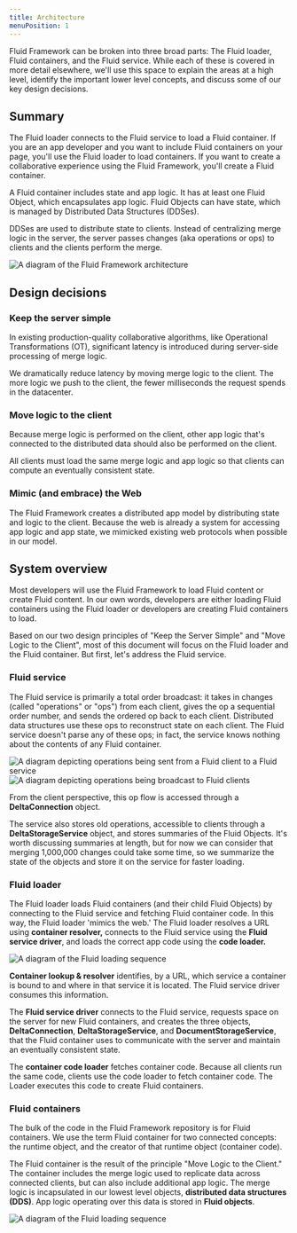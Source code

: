 ```yaml
---
title: Architecture
menuPosition: 1
---
```


Fluid Framework can be broken into three broad parts: The Fluid loader, Fluid containers, and the Fluid service. While
each of these is covered in more detail elsewhere, we'll use this space to explain the areas at a high level, identify the important lower
level concepts, and discuss some of our key design decisions.


## Summary

The Fluid loader connects to the Fluid service to load a Fluid container. If you are an app developer and you want to
include Fluid containers on your page, you'll use the Fluid loader to load containers. If you want to create a
collaborative experience using the Fluid Framework, you'll create a Fluid container.

A Fluid container includes state and app logic. It has at least one Fluid Object, which encapsulates app logic. Fluid
Objects can have state, which is managed by Distributed Data Structures (DDSes).

DDSes are used to distribute state to clients. Instead of centralizing merge logic in the
server, the server passes changes (aka operations or ops) to clients and the clients perform the merge.

![A diagram of the Fluid Framework architecture](/docs/concepts/images/architecture.png)

## Design decisions

### Keep the server simple

In existing production-quality collaborative algorithms, like Operational Transformations (OT), significant latency is
introduced during server-side processing of merge logic.

We dramatically reduce latency by moving merge logic to the client. The more logic we push to the client, the fewer
milliseconds the request spends in the datacenter.

### Move logic to the client

Because merge logic is performed on the client, other app logic that's connected to the distributed data should also be
performed on the client.

All clients must load the same merge logic and app logic so that clients can compute an eventually consistent state.

### Mimic (and embrace) the Web

The Fluid Framework creates a distributed app model by distributing state and logic to the client. Because the web is
already a system for accessing app logic and app state, we mimicked existing web protocols when possible in our model.


## System overview

Most developers will use the Fluid Framework to load Fluid content or create Fluid content. In our own words, developers
are either loading Fluid containers using the Fluid loader or developers are creating Fluid containers to load.

Based on our two design principles of "Keep the Server Simple" and "Move Logic to the Client", most of this document
will focus on the Fluid loader and the Fluid container. But first, let's address the Fluid service.

### Fluid service

The Fluid service is primarily a total order broadcast: it takes in changes (called "operations" or "ops") from each
client, gives the op a sequential order number, and sends the ordered op back to each client. Distributed data
structures use these ops to reconstruct state on each client. The Fluid service doesn't parse any of these ops; in fact,
the service knows nothing about the contents of any Fluid container.

![A diagram depicting operations being sent from a Fluid client to a Fluid service](/docs/concepts/images/op-send.png)
![A diagram depicting operations being broadcast to Fluid clients](/docs/concepts/images/op-broadcast.png)

From the client perspective, this op flow is accessed through a **DeltaConnection** object.

The service also stores old operations, accessible to clients through a **DeltaStorageService** object, and stores
summaries of the Fluid Objects. It's worth discussing summaries at length, but for now we can consider that merging
1,000,000 changes could take some time, so we summarize the state of the objects and store it on the service for faster
loading.

### Fluid loader

The Fluid loader loads Fluid containers (and their child Fluid Objects) by connecting to the Fluid service and fetching
Fluid container code. In this way, the Fluid loader 'mimics the web.' The Fluid loader resolves a URL using **container
resolver,** connects to the Fluid service using the **Fluid service driver**, and loads the correct app code using the
**code loader.**

![A diagram of the Fluid loading sequence](/docs/concepts/images/load-flow.png)

**Container lookup & resolver** identifies, by a URL, which service a container is bound to and where in that service it
is located. The Fluid service driver consumes this information.

The **Fluid service driver** connects to the Fluid service, requests space on the server for new Fluid containers, and
creates the three objects, **DeltaConnection**, **DeltaStorageService**, and **DocumentStorageService**, that the Fluid
container uses to communicate with the server and maintain an eventually consistent state.

The **container code loader** fetches container code. Because all clients run the same code, clients use the code loader
to fetch container code. The Loader executes this code to create Fluid containers.

### Fluid containers

The bulk of the code in the Fluid Framework repository is for Fluid containers. We use the term Fluid container for two
connected concepts: the runtime object, and the creator of that runtime object (container code).

The Fluid container is the result of the principle "Move Logic to the Client." The container includes the merge logic
used to replicate data across connected clients, but can also include additional app logic. The merge logic is
incapsulated in our lowest level objects, **distributed data structures (DDS)**. App logic operating over this data is
stored in **Fluid objects**.

![A diagram of the Fluid loading sequence](/docs/concepts/images/fluid-objects.png)
